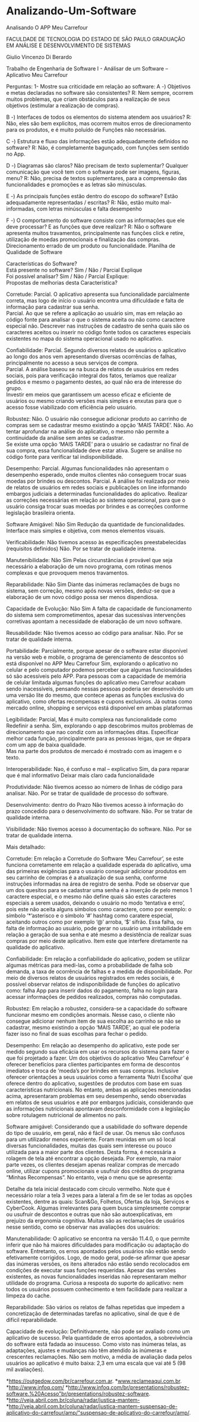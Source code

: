# Analizando-Um-Software
Analisando O APP Meu Carrefour



FACULDADE DE TECNOLOGIA DO ESTADO DE SÃO PAULO GRADUAÇÃO EM ANÁLISE E DESENVOLVIMENTO DE SISTEMAS


Giulio Vincenzo Di Berardo


Trabalho de Engenharia de Software I - Análisar  de um Software – Aplicativo Meu Carrefour


Perguntas:
1- Mostre sua criticidade em relação ao software:
A -) Objetivos e metas declaradas no software são consistentes?
R: Nem sempre, ocorrem muitos problemas, que criam obstáculos para a realização de seus objetivos (estimular a realização de compras).
 
B -) Interfaces de todos os elementos do sistema atendem aos usuários?
R: Não, eles são bem explicitos, mas ocorrem muitos erros de direcionamento para os produtos, e é muito poluído de Funções não necessárias.
    
C -) Estrutura e fluxo das informações estão adequadamente definidos no software?
R: Não, é completamente bagunçado, com funções sem sentido no App.   

D -) Diagramas são claros? Não precisam de texto suplementar? Qualquer comunicação que você tem com o software pode ser imagens, figuras, menu?
R: Não, precisa de textos suplementares, para a compreensão das funcionalidades e promoções e as letras são minúsculas. 

E -) As principais funções estão dentro do escopo do software? Estão adequadamente representadas / escritas?
R: Não, estão muito mal-informadas, com letras minúsculas e falta desempenho

F -) O comportamento do software consiste com as informações que ele deve processar? E as funções que deve realizar?
R: Não o software apresenta muitos travamentos, principalmente nas funções click e retire, utilização de moedas promocionais e finalização das compras. Direcionamento errado de um produto ou funcionalidade.
Planilha de Qualidade de Software

Características do Software? 	
Está presente no software? Sim / Não / Parcial Explique 	
Foi possível analisar? Sim / Não / Parcial Explique: 	
Propostas de melhorias desta Característica? 

Corretude:
Parcial. O aplicativo apresenta sua funcionalidade parcialmente correta, mas logo de início o usuário encontra uma dificuldade e falta de informação para cadastrar sua senha. 	
Parcial. Ao que se refere a aplicação ao usuário sim, mas em relação ao código fonte para analisar o que o sistema aceita ou não como caractere especial não. 	Descrever nas instruções de cadastro de senha quais são os caracteres aceitos ou inserir no código fonte todos os caracteres especiais existentes no mapa do sistema operacional usado no aplicativo. 

Confiabilidade:
Parcial. Segundo diversos relatos de usuários o aplicativo ao longo dos anos vem apresentando diversas ocorrências de falhas, principalmente no acesso a seus serviços de compra. 	
Parcial. A análise baseou se na busca de relatos de usuários em redes sociais, pois para verificação integral dos fatos, teríamos que realizar pedidos e mesmo o pagamento destes, ao qual não era de interesse do grupo. 	
Investir em meios que garantissem um acesso eficaz e eficiente de usuários ou mesmo criando versões mais simples e enxutas para que o acesso fosse viabilizado com eficiência pelo usuário. 

Robustez:
Não. O usuário não consegue adicionar produto ao carrinho de compras sem se cadastrar mesmo existindo a opção ’MAIS TARDE’. 	Não. Ao tentar aprofundar na análise do aplicativo, o mesmo não permite a continuidade da análise sem antes se cadastrar. 	
Se existe uma opção ‘MAIS TARDE’ para o usuário se cadastrar no final de sua compra, essa funcionalidade deve estar ativa. 
Sugere se análise no código fonte para verificar tal indisponibilidade. 

Desempenho:
Parcial. Algumas funcionalidades não apresentam o desempenho esperado, onde muitos clientes não conseguem trocar suas moedas por brindes ou descontos. 	Parcial. A análise foi realizada por meio de relatos de usuários em redes sociais e publicações on line informando embargos judiciais a determinadas funcionalidades do aplicativo. 	Realizar as correções necessárias em relação ao sistema operacional, para que o usuário consiga trocar suas moedas por brindes e as correções conforme legislação brasileira orienta. 

Software Amigável:
Não 	Sim 	Redução da quantidade de funcionalidades. Interface mais simples e objetiva, com menos elementos visuais. 

Verificabilidade:
Não tivemos acesso às especificações preestabelecidas (requisitos definidos) 	Não. Por se tratar de qualidade interna. 	 

Manutenibilidade:
Não 	Sim 	Pelas circunstâncias é provável que seja necessário a elaboração de um novo programa, com rotinas menos complexas e que provoquem menos travamentos. 

Reparabilidade:
Não 	Sim 	Diante das inúmeras reclamações de bugs no sistema, sem correção, mesmo após novas versões, deduz-se que a elaboração de um novo código possa ser menos dispendiosa. 

Capacidade de Evolução:
Não 	Sim 	A falta de capacidade de funcionamento do sistema sem comprometimentos, apesar das sucessivas intervenções corretivas apontam a necessidade de elaboração de um novo software. 

Reusabilidade:
Não tivemos acesso ao código para analisar. 	Não. Por se tratar de qualidade interna. 	 

Portabilidade:
Parcialmente, porque apesar de o software estar disponível na versão web e mobile, o programa de gerenciamento de descontos só está disponível no APP Meu Carrefour 	Sim, explorando o aplicativo no celular e pelo computador podemos perceber que algumas funcionalidades só são acessíveis pelo APP. 	Para pessoas com a capacidade de memória de celular limitada algumas funções do aplicativo meu Carrefour acabam sendo inacessíveis, pensando nessas pessoas poderia ser desenvolvido um uma versão lite do mesmo, que contece apenas as funções exclusiva do aplicativo, como ofertas recompensas e cupons exclusivos. 
Já outras como mercado online, shopping e serviços está disponível em ambas plataformas 	
		 	
Legibilidade:
Parcial, Mas é muito complexa nas funcionalidade como Redefinir a senha. 	Sim, explorando o app descobrimos muitos problemas de direcionamento que nao condiz com as informações ditas.     	Especificar melhor cada função, principalmente para as pessoas leigas, que se depara com um app de baixa qualidade.  
Mas na parte dos produtos de mercado é mostrado com as imagem e o texto. 		

Interoperabilidade:
Nao, é confuso e mal – explicativo  	Sim, da para reparar que é mal informativo 	Deixar mais claro cada funcionalidade  

Produtividade:
Não tivemos acesso ao número de linhas de código para analisar. 	Não. Por se tratar de qualidade de processo do software. 	 

Desenvolvimento:
dentro do Prazo 	Não tivemos acesso à informação do prazo concedido para o desenvolvimento do software. 	Não. Por se tratar de qualidade interna. 	 

Visibilidade:
Não tivemos acesso à documentação do software. 	Não. Por se tratar de qualidade interna. 	
			
Mais detalhado:

Corretude: 
Em relação a Corretude do Software ‘Meu Carrefour’, se este funciona corretamente em relação a qualidade esperada do aplicativo, uma das primeiras exigências para o usuário conseguir adicionar produtos em seu carrinho de compras é a atualização de sua senha, conforme instruções informadas na área de registro de senha.
Pode se observar que um dos quesitos para se cadastrar uma senha é a inserção de pelo menos 1 caractere especial, e o mesmo não define quais são estes caracteres especiais a serem usados, deixando o usuário no modo ‘tentativa e erro’, pois este não aceita alguns símbolos como caractere, como por exemplo: o símbolo ‘*’asterisco e o símbolo ‘#’ hashtag como caratere especial, aceitando outros como por exemplo ‘@’ arroba, ‘$’ sifrão. Essa falha, ou falta de informação ao usuário, pode gerar no usuário uma irritabilidade em relação a geração de sua senha e até mesmo a desistência de realizar suas compras por meio deste aplicativo. Item este que interfere diretamente na qualidade do aplicativo.
    

  
Confiabilidade: 
Em relação a confiabilidade do aplicativo, podem se utilizar algumas métricas para medi-las, como a probabilidade de falha sob demanda, a taxa de ocorrência de falhas e a medida de disponibilidade. Por meio de diversos relatos de usuários registrados em redes sociais, é possível observar relatos de indisponibilidade de funções do aplicativo como: falha App para inserir dados do pagamento, falha no login para acessar informações de pedidos realizados, compras não computadas.

  

  
Robustez: 
Em relação a robustez, considera-se a capacidade do software funcionar mesmo em condições anormais. Nesse caso, o cliente não consegue adicionar nenhum item de sua escolha ao carrinho se não se cadastrar, mesmo existindo a opção ‘MAIS TARDE’, ao qual ele poderia fazer isso no final de suas escolhas para fechar o pedido.
  
Desempenho: 
Em relação ao desempenho do aplicativo, este pode ser medido segundo sua eficácia em usar os recursos do sistema para fazer o que foi projetado a fazer. Um dos objetivos do aplicativo ‘Meu Carrefour’ é oferecer benefícios para clientes participantes em forma de descontos imediatos e troca de ‘moeda’s por brindes em suas compras. Inclusive oferecer orientações a seus usuários como a ferramenta ‘Nutri Escolha’ que oferece dentro do aplicativo, sugestões de produtos com base em suas características nutricionais. 
No entanto, ambas as aplicações mencionadas acima, apresentaram problemas em seu desempenho, sendo observadas em relatos de seus usuários e até por embargos judiciais, considerando que as informações nutricionais apontavam desconformidade com a legislação sobre rotulagem nutricional de alimentos no país.

Software amigável:
Considerando que a usabilidade do software depende do tipo de usuário, em geral, não é fácil de usar. Os menus são confusos para um utilizador menos experiente. Foram reunidas em um só local diversas funcionalidades, muitas das quais sem interesse ou pouco utilizada para a maior parte dos clientes. Desta forma, é necessária a rolagem de tela até encontrar a opção desejada.
Por exemplo, na maior parte vezes, os clientes desejam apenas realizar compras de mercado online, utilizar cupons promocionais e usufruir dos créditos do programa “Minhas Recompensas”.
No entanto, veja o menu que se apresenta:
  
Detalhe da tela inicial destacado com círculo vermelho. Note que é necessário rolar a tela 3 vezes para a lateral a fim de se ler todas as opções existentes, dentre as quais: Scan&Go, Folhetos, Ofertas da loja, Serviços e CyberCook. Algumas irrelevantes para quem busca simplesmente comprar ou usufruir de descontos e outras que não são autoexplicativas, em prejuízo da ergonomia cognitiva. Muitas são as reclamações de usuários nesse sentido, como se observar nas avaliações dos usuários: 
  
Manutenabilidade:
O aplicativo se encontra na versão 11.4.0, o que permite inferir que não há maiores dificuldades para modificação ou adaptação do software. Entretanto, os erros apontados pelos usuários não estão sendo efetivamente corrigidos. Logo, de modo geral, pode-se afirmar que apesar das inúmeras versões, os itens alterados não estão sendo recolocados em condições de executar suas funções requeridas. Apesar das versões existentes, as novas funcionalidades inseridas não representaram melhor utilidade do programa.
Curiosa a resposta do suporte do aplicativo: nem todos os usuários possuem conhecimento e tem facilidade para realizar a limpeza do cache.
  
Reparabilidade:
São vários os relatos de falhas repetidas que impedem a concretização de determinadas tarefas no aplicativo, sinal de que é de difícil reparabilidade.
           
Capacidade de evolução:
Definitivamente, não pode ser avaliado como um aplicativo de sucesso. Pela quantidade de erros apontados, a sobrevivência do software está fadada ao insucesso. Como visto nas inúmeras telas, as adaptações, ajustes e mudanças não têm atendido às inúmeras e crescentes reclamações. Não sem motivo, a média de avaliação dada pelos usuários ao aplicativo é muito baixa: 2,3 em uma escala que vai até 5 (98 mil avaliações).

*https://outgedow.com/br/carrefour.com.ar. 
*www.reclameaqui.com.br.
*http://www.infoq.com/ 
*http://www.infoq.com/br/presentations/robustez-software.%20Acesso"br/presentations/robustez-software. 
*http://veja.abril.com.br/coluna/radar/justica-mantem- 
*http://veja.abril.com.br/coluna/radar/justica-mantem-suspensao-de-aplicativo-do-carrefour/amp/"suspensao-de-aplicativo-do-carrefour/amp/. 
